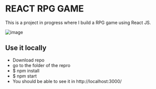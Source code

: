 # REACT RPG GAME

This is a project in progress where I build a RPG  game using React JS.

![image](https://i.ibb.co/z8y1bRw/Screen-Shot-2020-07-19-at-2-02-01-PM.png)


## Use it locally

- Download repo
- go to the folder of the repro
- $ npm install
- $ npm start
- You should be able to see it in http://localhost:3000/
